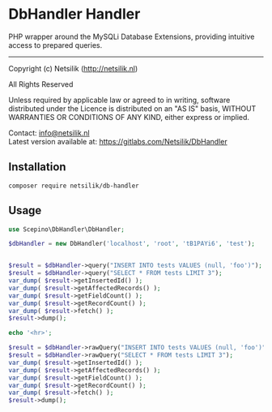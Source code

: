 DbHandler Handler
=================

PHP wrapper around the MySQLi Database Extensions, providing intuitive access to prepared queries.

---

Copyright (c) Netsilik (http://netsilik.nl)

All Rights Reserved

Unless required by applicable law or agreed to in writing, software
distributed under the Licence is distributed on an "AS IS" basis,
WITHOUT WARRANTIES OR CONDITIONS OF ANY KIND, either express or implied.

Contact: info@netsilik.nl  
Latest version available at: https://gitlabs.com/Netsilik/DbHandler


Installation
------------

```
composer require netsilik/db-handler
```

Usage
-----

```php
use Scepino\DbHandler\DbHandler;

$dbHandler = new DbHandler('localhost', 'root', 'tB1PAYi6', 'test');


$result = $dbHandler->query("INSERT INTO tests VALUES (null, 'foo')");
$result = $dbHandler->query("SELECT * FROM tests LIMIT 3");
var_dump( $result->getInsertedId() );
var_dump( $result->getAffectedRecords() );
var_dump( $result->getFieldCount() );
var_dump( $result->getRecordCount() );
var_dump( $result->fetch() );
$result->dump();

echo '<hr>';

$result = $dbHandler->rawQuery("INSERT INTO tests VALUES (null, 'foo')");
$result = $dbHandler->rawQuery("SELECT * FROM tests LIMIT 3");
var_dump( $result->getInsertedId() );
var_dump( $result->getAffectedRecords() );
var_dump( $result->getFieldCount() );
var_dump( $result->getRecordCount() );
var_dump( $result->fetch() );
$result->dump();
```
